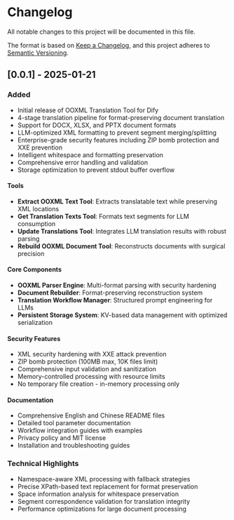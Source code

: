 # Changelog

All notable changes to this project will be documented in this file.

The format is based on [Keep a Changelog](https://keepachangelog.com/en/1.0.0/),
and this project adheres to [Semantic Versioning](https://semver.org/spec/v2.0.0.html).

## [0.0.1] - 2025-01-21

### Added
- Initial release of OOXML Translation Tool for Dify
- 4-stage translation pipeline for format-preserving document translation
- Support for DOCX, XLSX, and PPTX document formats
- LLM-optimized XML formatting to prevent segment merging/splitting
- Enterprise-grade security features including ZIP bomb protection and XXE prevention
- Intelligent whitespace and formatting preservation
- Comprehensive error handling and validation
- Storage optimization to prevent stdout buffer overflow

#### Tools
- **Extract OOXML Text Tool**: Extracts translatable text while preserving XML locations
- **Get Translation Texts Tool**: Formats text segments for LLM consumption
- **Update Translations Tool**: Integrates LLM translation results with robust parsing
- **Rebuild OOXML Document Tool**: Reconstructs documents with surgical precision

#### Core Components
- **OOXML Parser Engine**: Multi-format parsing with security hardening
- **Document Rebuilder**: Format-preserving reconstruction system
- **Translation Workflow Manager**: Structured prompt engineering for LLMs
- **Persistent Storage System**: KV-based data management with optimized serialization

#### Security Features
- XML security hardening with XXE attack prevention
- ZIP bomb protection (100MB max, 10K files limit)
- Comprehensive input validation and sanitization
- Memory-controlled processing with resource limits
- No temporary file creation - in-memory processing only

#### Documentation
- Comprehensive English and Chinese README files
- Detailed tool parameter documentation
- Workflow integration guides with examples
- Privacy policy and MIT license
- Installation and troubleshooting guides

### Technical Highlights
- Namespace-aware XML processing with fallback strategies
- Precise XPath-based text replacement for format preservation
- Space information analysis for whitespace preservation
- Segment correspondence validation for translation integrity
- Performance optimizations for large document processing